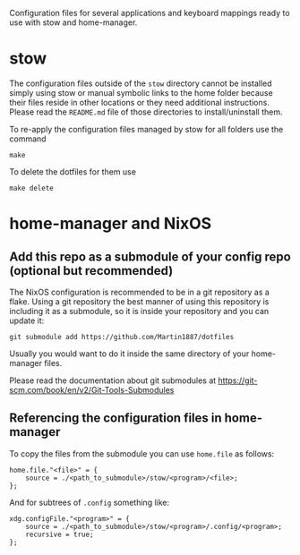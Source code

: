 Configuration files for several applications and keyboard mappings ready to use
with stow and home-manager.

# stow

The configuration files outside of the `stow` directory cannot be installed
simply using stow or manual symbolic links to the home folder because their
files reside in other locations or they need additional instructions. Please
read the `README.md` file of those directories to install/uninstall them.

To re-apply the configuration files managed by stow for all folders use the
command

```
make
```

To delete the dotfiles for them use

```
make delete
```

# home-manager and NixOS

## Add this repo as a submodule of your config repo (optional but recommended)

The NixOS configuration is recommended to be in a git repository as a flake.
Using a git repository the best manner of using this repository is including it
as a submodule, so it is inside your repository and you can update it:

```
git submodule add https://github.com/Martin1887/dotfiles
```

Usually you would want to do it inside the same directory of your home-manager
files.

Please read the documentation about git submodules at
https://git-scm.com/book/en/v2/Git-Tools-Submodules

## Referencing the configuration files in home-manager

To copy the files from the submodule you can use `home.file` as follows:

```
home.file."<file>" = {
    source = ./<path_to_submodule>/stow/<program>/<file>;
};
```

And for subtrees of `.config` something like:

```
xdg.configFile."<program>" = {
    source = ./<path_to_submodule>/stow/<program>/.config/<program>;
    recursive = true;
};
